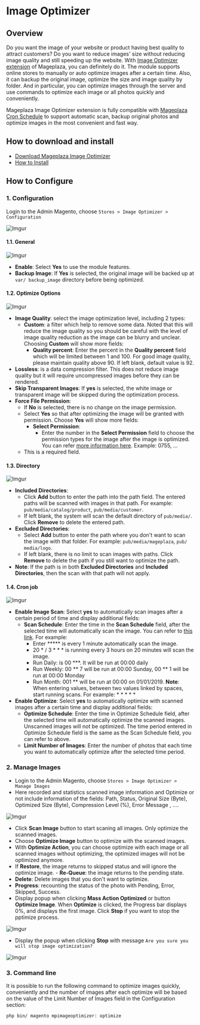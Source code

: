# Image Optimizer

## Overview

Do you want the image of your website or product having best quality to attract customers? Do you want to reduce images' size without reducing image quality and still speeding up the website. With [Image Optimizer extension](https://www.mageplaza.com/magento-2-image-optimizer/) of Mageplaza, you can definitely do it. The module supports online stores to manually or auto optimize images after a certain time. Also, it can backup the original image, optimize the size and image quality by folder. And in particular, you can optimize images through the server and use commands to optimize each image or all photos quickly and conveniently.

Mageplaza Image Optimizer extension is fully compatible with [Mageplaza Cron Schedule](https://www.mageplaza.com/magento-2-cron-schedule/) to support automatic scan, backup original photos and optimize images in the most convenient and fast way.

## How to download and install

- [Download Mageplaza Image Optimizer](https://www.mageplaza.com/magento-2-image-optimizer/)
- [How to Install](https://www.mageplaza.com/install-magento-2-extension/)

## How to Configure

### 1. Configuration

Login to the Admin Magento, choose `Stores > Image Optimizer > Configuration`

![Imgur](https://i.imgur.com/KkLkVBW.png)

#### 1.1. General

![Imgur](https://i.imgur.com/CNlxEDJ.png)

- **Enable**: Select **Yes** to use the module features.
- **Backup Image**: If **Yes** is selected, the original image will be backed up at `var/ backup_image` directory before being optimized.

#### 1.2. Optimize Options

![Imgur](https://i.imgur.com/Fx0TCa1.png)

- **Image Quality**: select the image optimization level, including 2 types:
  - **Custom**: a filter which help to remove some data. Noted that this will reduce the image quality so you should be careful with the level of image quality reduction as the image can be blurry and unclear. 
Choosing **Custom** will show more fields:
    - **Quality percent**: Enter the percent in the **Quality percent** field which will be limited between 1 and 100. For good image quality, please maintain quality above 90. If left blank, default value is 92.
- **Lossless**: is a data compression filter. This does not reduce image quality but it will require uncompressed images before they can be rendered.
- **Skip Transparent Images**: If **yes** is selected, the white image or transparent image will be skipped during the optimization process.
- **Force File Permission**:
  - If **No** is selected, there is no change on the image permission. 
  - Select **Yes** so that after optimizing the image will be granted with permission. Choose **Yes** will show more fields:
    - **Select Permission**:
      - Enter the number in the **Select Permission** field to choose the permission types for the image after the image is optimized. You can refer [more information here](http://linuxcommand.org/lc3_lts0090.php). Example: 0755, ...
  - This is a required field. 

#### 1.3. Directory

![Imgur](https://i.imgur.com/LWAbu9I.png)

- **Included Directories**:
  - Click **Add** button to enter the path into the path field. The entered paths will be scanned with images in that path. For example: `pub/media/catalog/product`, `pub/media/customer`. 
  - If left blank, the system will scan the default directory of `pub/media/`. Click **Remove** to delete the entered path.
- **Excluded Directories**:
  - Select **Add** button to enter the path where you don't want to scan the image with that folder. For example: `pub/media/mageplaza`, `pub/ media/logo`.
  - If left blank, there is no limit to scan images with paths. Click **Remove** to delete the path if you still want to optimize the path.
- **Note**: If the path is in both **Excluded Directories** and **Included Directories**, then the scan with that path will not apply.

#### 1.4. Cron job

![Imgur](https://i.imgur.com/re50otG.png)

- **Enable Image Scan**: Select **yes** to automatically scan images after a certain period of time and display additional fields:
  - **Scan Schedule**: Enter the time in the **Scan Schedule** field, after the selected time will automatically scan the image. You can refer to [this link](https://www.mageplaza.com/faqs/how-configure-cronjob.html). For example:
    - Enter ***** is every 1 minute automatically scan the image.
    - 20 * / 3 * * * is running every 3 hours on 20 minutes will scan the image.
    - Run Daily: is 00 ***. It will be run at 00:00 daily
    - Run Weekly: 00 ** 7 will be run at 00:00 Sunday, 00 ** 1 will be run at 00:00 Monday
    - Run Month: 001 ** will be run at 00:00 on 01/01/2019.
**Note**: When entering values, between two values linked by spaces, start running scans. For example: * * * * *
- **Enable Optimize**: Select **yes** to automatically optimize with scanned images after a certain time and display additional fields:
  - **Optimize Schedule**: Enter the time in Optimize Schedule field, after the selected time will automatically optimize the scanned images. Unscanned images will not be optimized. The time period entered in Optimize Schedule field is the same as the Scan Schedule field, you can refer to above.
  - **Limit Number of Images**: Enter the number of photos that each time you want to automatically optimize after the selected time period.

### 2. Manage Images

- Login to the Admin Magento, choose `Stores > Image Optimizer > Manage Images`
- Here recorded and statistics scanned image information and Optimize or not include information of the fields: Path, Status, Original Size (Byte), Optimized Size (Byte), Compression Level (%), Error Message , ....

![Imgur](https://i.imgur.com/bYMqGst.png)

- Click **Scan Image** button to start scaning all images. Only optimize the scanned images.
- Choose **Optimize Image** button to optimize with the scanned images.
- With **Optimize Action**, you can choose optimize with each image or all scanned images without optimizing, the optimized images will not be optimized anymore.
- If **Restore**, the image returns to skipped status and will ignore the optimize image.
- **Re-Queue**: the image returns to the pending state.
- **Delete**: Delete images that you don't want to optimize.
- **Progress**: recounting the status of the photo with Pending, Error, Skipped, Success.
- Display popup when clicking **Mass Action Optimized** or button **Optimize Image**. When **Optimize** is clicked, the Progress bar displays 0%, and displays the first image. Click **Stop** if you want to stop the pptimize process.

![Imgur](https://i.imgur.com/y1ZES6t.png)

- Display the popup when clicking **Stop** with message `Are you sure you will stop image optimization?`

![Imgur](https://i.imgur.com/ltGt8F9.png)

### 3. Command line

It is possible to run the following command to optimize images quickly, conveniently and the number of images after each optimize will be based on the value of the Limit Number of Images field in the Configuration section:

```
php bin/ magento mpimageoptimizer: optimize
```

